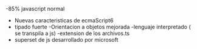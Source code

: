 

-85% javascript normal
- Nuevas caracteristicas de ecmaScript6
- tipado fuerte
-Orientacion a objetos mejorada
-lenguaje interpretado ( se transpila a js)
-extension de los archivos.ts
- superset de js desarrollado por microsoft